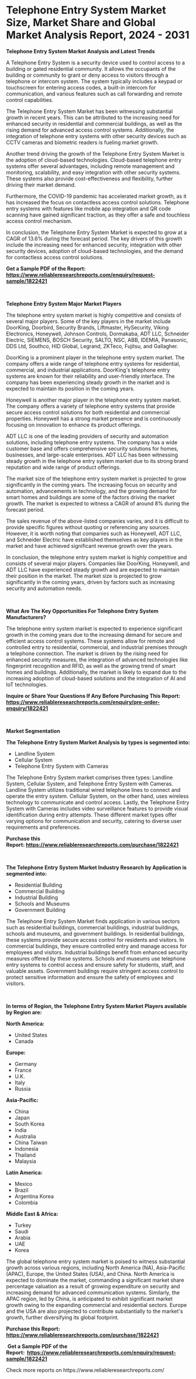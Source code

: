 <p><h1>Telephone Entry System Market Size, Market Share and Global Market Analysis Report, 2024 - 2031</h1></p><p><strong>Telephone Entry System Market Analysis and Latest Trends</strong></p>
<p><p>A Telephone Entry System is a security device used to control access to a building or gated residential community. It allows the occupants of the building or community to grant or deny access to visitors through a telephone or intercom system. The system typically includes a keypad or touchscreen for entering access codes, a built-in intercom for communication, and various features such as call forwarding and remote control capabilities.</p><p>The Telephone Entry System Market has been witnessing substantial growth in recent years. This can be attributed to the increasing need for enhanced security in residential and commercial buildings, as well as the rising demand for advanced access control systems. Additionally, the integration of telephone entry systems with other security devices such as CCTV cameras and biometric readers is fueling market growth.</p><p>Another trend driving the growth of the Telephone Entry System Market is the adoption of cloud-based technologies. Cloud-based telephone entry systems offer several advantages, including remote management and monitoring, scalability, and easy integration with other security systems. These systems also provide cost-effectiveness and flexibility, further driving their market demand.</p><p>Furthermore, the COVID-19 pandemic has accelerated market growth, as it has increased the focus on contactless access control solutions. Telephone entry systems with features like mobile app integration and QR code scanning have gained significant traction, as they offer a safe and touchless access control mechanism.</p><p>In conclusion, the Telephone Entry System Market is expected to grow at a CAGR of 13.6% during the forecast period. The key drivers of this growth include the increasing need for enhanced security, integration with other security devices, adoption of cloud-based technologies, and the demand for contactless access control solutions.</p></p>
<p><strong>Get a Sample PDF of the Report:&nbsp; <a href="https://www.reliableresearchreports.com/enquiry/request-sample/1822421">https://www.reliableresearchreports.com/enquiry/request-sample/1822421</a></strong></p>
<p>&nbsp;</p>
<p><strong>Telephone Entry System Major Market Players</strong></p>
<p><p>The telephone entry system market is highly competitive and consists of several major players. Some of the key players in the market include DoorKing, Doorbird, Security Brands, Liftmaster, HySecurity, Viking Electronics, Honeywell, Johnson Controls, Dormakaba, ADT LLC, Schneider Electric, SIEMENS, BOSCH Security, SALTO, NSC, ABB, IDEMIA, Panasonic, DDS Ltd, Southco, HID Global, Legrand, ZKTeco, Fujitsu, and Gallagher.</p><p>DoorKing is a prominent player in the telephone entry system market. The company offers a wide range of telephone entry systems for residential, commercial, and industrial applications. DoorKing's telephone entry systems are known for their reliability and user-friendly interface. The company has been experiencing steady growth in the market and is expected to maintain its position in the coming years.</p><p>Honeywell is another major player in the telephone entry system market. The company offers a variety of telephone entry systems that provide secure access control solutions for both residential and commercial properties. Honeywell has a strong market presence and is continuously focusing on innovation to enhance its product offerings.</p><p>ADT LLC is one of the leading providers of security and automation solutions, including telephone entry systems. The company has a wide customer base and offers comprehensive security solutions for homes, businesses, and large-scale enterprises. ADT LLC has been witnessing steady growth in the telephone entry system market due to its strong brand reputation and wide range of product offerings.</p><p>The market size of the telephone entry system market is projected to grow significantly in the coming years. The increasing focus on security and automation, advancements in technology, and the growing demand for smart homes and buildings are some of the factors driving the market growth. The market is expected to witness a CAGR of around 8% during the forecast period.</p><p>The sales revenue of the above-listed companies varies, and it is difficult to provide specific figures without quoting or referencing any sources. However, it is worth noting that companies such as Honeywell, ADT LLC, and Schneider Electric have established themselves as key players in the market and have achieved significant revenue growth over the years.</p><p>In conclusion, the telephone entry system market is highly competitive and consists of several major players. Companies like DoorKing, Honeywell, and ADT LLC have experienced steady growth and are expected to maintain their position in the market. The market size is projected to grow significantly in the coming years, driven by factors such as increasing security and automation needs.</p></p>
<p>&nbsp;</p>
<p><strong>What Are The Key Opportunities For Telephone Entry System Manufacturers?</strong></p>
<p><p>The telephone entry system market is expected to experience significant growth in the coming years due to the increasing demand for secure and efficient access control systems. These systems allow for remote and controlled entry to residential, commercial, and industrial premises through a telephone connection. The market is driven by the rising need for enhanced security measures, the integration of advanced technologies like fingerprint recognition and RFID, as well as the growing trend of smart homes and buildings. Additionally, the market is likely to expand due to the increasing adoption of cloud-based solutions and the integration of AI and IoT technologies.</p></p>
<p><strong>Inquire or Share Your Questions If Any Before Purchasing This Report: <a href="https://www.reliableresearchreports.com/enquiry/pre-order-enquiry/1822421">https://www.reliableresearchreports.com/enquiry/pre-order-enquiry/1822421</a></strong></p>
<p>&nbsp;</p>
<p><strong>Market Segmentation</strong></p>
<p><strong>The Telephone Entry System Market Analysis by types is segmented into:</strong></p>
<p><ul><li>Landline System</li><li>Cellular System</li><li>Telephone Entry System with Cameras</li></ul></p>
<p><p>The Telephone Entry System market comprises three types: Landline System, Cellular System, and Telephone Entry System with Cameras. Landline System utilizes traditional wired telephone lines to connect and operate the entry system. Cellular System, on the other hand, uses wireless technology to communicate and control access. Lastly, the Telephone Entry System with Cameras includes video surveillance features to provide visual identification during entry attempts. These different market types offer varying options for communication and security, catering to diverse user requirements and preferences.</p></p>
<p><strong>Purchase this Report:&nbsp;<a href="https://www.reliableresearchreports.com/purchase/1822421">https://www.reliableresearchreports.com/purchase/1822421</a></strong></p>
<p>&nbsp;</p>
<p><strong>The Telephone Entry System Market Industry Research by Application is segmented into:</strong></p>
<p><ul><li>Residential Building</li><li>Commercial Building</li><li>Industrial Building</li><li>Schools and Museums</li><li>Government Building</li></ul></p>
<p><p>The Telephone Entry System Market finds application in various sectors such as residential buildings, commercial buildings, industrial buildings, schools and museums, and government buildings. In residential buildings, these systems provide secure access control for residents and visitors. In commercial buildings, they ensure controlled entry and manage access for employees and visitors. Industrial buildings benefit from enhanced security measures offered by these systems. Schools and museums use telephone entry systems to control access and ensure safety for students, staff, and valuable assets. Government buildings require stringent access control to protect sensitive information and ensure the safety of employees and visitors.</p></p>
<p>&nbsp;</p>
<p><strong>In terms of Region, the Telephone Entry System Market Players available by Region are:</strong></p>
<p>
    <p> <strong> North America: </strong>
        <ul>
            <li>United States</li>
            <li>Canada</li>
        </ul>
        </p> 
    <p> <strong> Europe: </strong>
        <ul>
            <li>Germany</li>
            <li>France</li>
            <li>U.K.</li>
            <li>Italy</li>
            <li>Russia</li>
        </ul>
        </p> 
    <p> <strong> Asia-Pacific: </strong>
        <ul>
            <li>China</li>
            <li>Japan</li>
            <li>South Korea</li>
            <li>India</li>
            <li>Australia</li>
            <li>China Taiwan</li>
            <li>Indonesia</li>
            <li>Thailand</li>
            <li>Malaysia</li>
        </ul>
        </p> 
    <p> <strong> Latin America: </strong>
        <ul>
            <li>Mexico</li>
            <li>Brazil</li>
            <li>Argentina Korea</li>
            <li>Colombia</li>
        </ul>
        </p> 
    <p> <strong> Middle East & Africa: </strong>
        <ul>
            <li>Turkey</li>
            <li>Saudi</li>
            <li>Arabia</li>
            <li>UAE</li>
            <li>Korea</li>
        </ul>
    </p>
    </p>
<p><p>The global telephone entry system market is poised to witness substantial growth across various regions, including North America (NA), Asia-Pacific (APAC), Europe, the United States (USA), and China. North America is expected to dominate the market, commanding a significant market share percentage valuation as a result of growing expenditure on security and increasing demand for advanced communication systems. Similarly, the APAC region, led by China, is anticipated to exhibit significant market growth owing to the expanding commercial and residential sectors. Europe and the USA are also projected to contribute substantially to the market's growth, further diversifying its global footprint.</p></p>
<p><strong>Purchase this Report: <a href="https://www.reliableresearchreports.com/purchase/1822421">https://www.reliableresearchreports.com/purchase/1822421</a></strong></p>
<p>&nbsp;<strong>Get a Sample PDF of the Report:&nbsp;&nbsp;<a href="https://www.reliableresearchreports.com/enquiry/request-sample/1822421">https://www.reliableresearchreports.com/enquiry/request-sample/1822421</a></strong></p>
<p><strong></strong></p>
<p>Check more reports on https://www.reliableresearchreports.com/</p>
